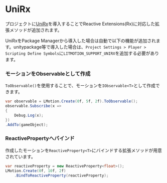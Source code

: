 # UniRx

プロジェクトに[UniRx](https://github.com/neuecc/UniRx)を導入することでReactive Extensions(Rx)に対応した拡張メソッドが追加されます。

UniRxをPackage Managerから導入した場合は自動で以下の機能が追加されます。unitypackage等で導入した場合は、`Project Settings > Player > Scripting Define Symbols`に`LITMOTION_SUPPORT_UNIRX`を追加する必要があります。

### モーションをObservableとして作成

`ToObservable()`を使用することで、モーションを`IObservable<T>`として作成できます。

```cs
var observable = LMotion.Create(0f, 5f, 2f).ToObservable();
observable.Subscribe(x =>
{
    Debug.Log(x);
})
.AddTo(gameObject);
```

### ReactivePropertyへバインド

作成したモーションを`ReactiveProperty<T>`にバインドする拡張メソッドが用意されています。

```cs
var reactiveProperty = new ReactiveProperty<float>();
LMotion.Create(0f, 10f, 2f)
    .BindToReactiveProperty(reactiveProperty);
```
